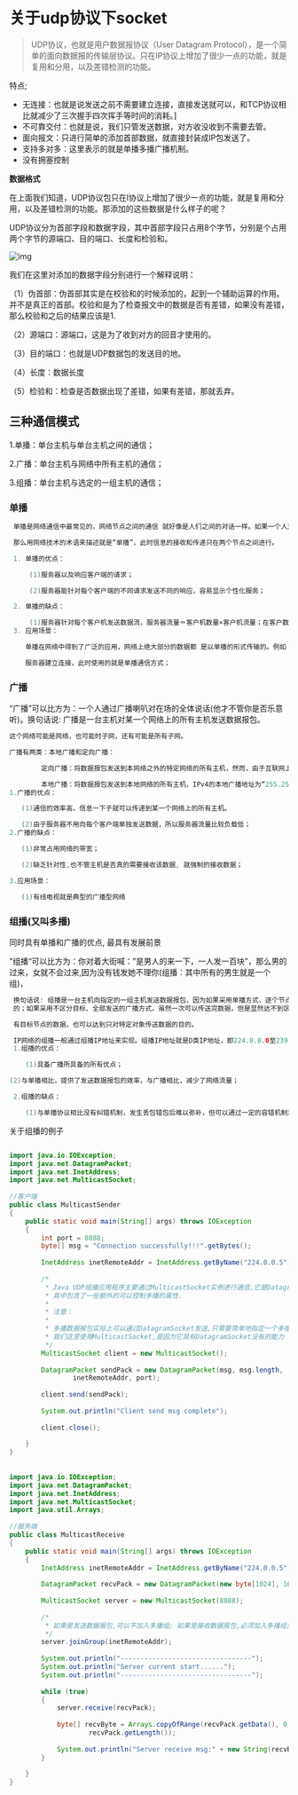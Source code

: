 # 关于udp协议下socket



> UDP协议，也就是用户数据报协议（User Datagram Protocol），是一个简单的面向数据报的传输层协议。只在IP协议上增加了很少一点的功能，就是复用和分用，以及差错检测的功能。 

特点; 

- 无连接：也就是说发送之前不需要建立连接，直接发送就可以，和TCP协议相比就减少了三次握手四次挥手等时间的消耗。]
- 不可靠交付：也就是说，我们只管发送数据，对方收没收到不需要去管。
- 面向报文：只进行简单的添加首部数据，就直接封装成IP包发送了。
- 支持多对多：这里表示的就是单播多播广播机制。
- 没有拥塞控制

**数据格式**

在上面我们知道，UDP协议包只在I协议上增加了很少一点的功能，就是复用和分用，以及差错检测的功能。那添加的这些数据是什么样子的呢？

UDP协议分为首部字段和数据字段，其中首部字段只占用8个字节，分别是个占用两个字节的源端口、目的端口、长度和检验和。



![img](../images/udp/16ca48bdb1f17b27tplv-t2oaga2asx-watermark.awebp)



我们在这里对添加的数据字段分别进行一个解释说明：

（1）伪首部：伪首部其实是在校验和的时候添加的，起到一个辅助运算的作用。并不是真正的首部。校验和是为了检查报文中的数据是否有差错，如果没有差错，那么校验和之后的结果应该是1.

（2）源端口：源端口，这是为了收到对方的回音才使用的。

（3）目的端口：也就是UDP数据包的发送目的地。

（4）长度：数据长度

（5）检验和：检查是否数据出现了差错，如果有差错，那就丢弃。



## 三种通信模式

  1.单播：单台主机与单台主机之间的通信；

  2.广播：单台主机与网络中所有主机的通信；

  3.组播：单台主机与选定的一组主机的通信；





### 单播

```java
 单播是网络通信中最常见的，网络节点之间的通信 就好像是人们之间的对话一样。如果一个人对另外一个人说话，

 那么用网络技术的术语来描述就是“单播”，此时信息的接收和传递只在两个节点之间进行。

 1. 单播的优点：

     (1)服务器以及响应客户端的请求；

     (2)服务器能针对每个客户端的不同请求发送不同的响应，容易显示个性化服务；

 2. 单播的缺点：

     (1)服务器针对每个客户机发送数据流，服务器流量＝客户机数量×客户机流量；在客户数量大、每个客户机流量大的流媒体应用中服务器不堪重负；
 3. 应用场景：

    单播在网络中得到了广泛的应用，网络上绝大部分的数据都 是以单播的形式传输的。例如：收发电子邮件、游览网页时，必须与邮件服务器、

    服务器建立连接，此时使用的就是单播通信方式；
```





### 广播

  “广播”可以比方为：一个人通过广播喇叭对在场的全体说话(他才不管你是否乐意听)。换句话说: 广播是一台主机对某一个网络上的所有主机发送数据报包。

```java
这个网络可能是网络，也可能时子网，还有可能是所有子网。

广播有两类：本地广播和定向广播：

        定向广播：将数据报包发送到本网络之外的特定网络的所有主机，然而，由于互联网上的大部分路由器都不转发定向广播消息，所以这里不深入介绍了

        本地广播：将数据报包发送到本地网络的所有主机，IPv4的本地广播地址为“255.255.255.255”，路由器不会转发此广播；
1.广播的优点：

   (1)通信的效率高，信息一下子就可以传递到某一个网络上的所有主机。

   (2)由于服务器不用向每个客户端单独发送数据，所以服务器流量比较负载低；
2.广播的缺点：

   (1)非常占用网络的带宽；

   (2)缺乏针对性,也不管主机是否真的需要接收该数据, 就强制的接收数据；

3.应用场景：

   (1)有线电视就是典型的广播型网络
```





### 组播(又叫多播)

同时具有单播和广播的优点, 最具有发展前景 

   ”组播“可以比方为：你对着大街喊：”是男人的来一下，一人发一百块”，那么男的过来，女就不会过来,因为没有钱发她不理你(组播：其中所有的男生就是一个组)，

```java
 换句话说: 组播是一台主机向指定的一组主机发送数据报包，因为如果采用单播方式，逐个节点传输，有多少个目标节点，就会有多少次传送过程，这种方式显然效率 极低，是不可取  
 的；如果采用不区分目标、全部发送的广播方式，虽然一次可以传送完数据，但是显然达不到区分特定数据接收对象的目的，又会占用网络带宽。采用组播方式，既可以 实现一次传送所

 有目标节点的数据，也可以达到只对特定对象传送数据的目的。

 IP网络的组播一般通过组播IP地址来实现。组播IP地址就是D类IP地址，即224.0.0.0至239.255.255.255之间的IP地址。
 1.组播的优点：

    (1)具备广播所具备的所有优点；

(2)与单播相比，提供了发送数据报包的效率，与广播相比，减少了网络流量；

 2.组播的缺点：

    (1)与单播协议相比没有纠错机制，发生丢包错包后难以弥补，但可以通过一定的容错机制和QOS加以弥补；
```

关于组播的例子

```java

import java.io.IOException;
import java.net.DatagramPacket;
import java.net.InetAddress;
import java.net.MulticastSocket;
 
//客户端
public class MulticastSender
{
    public static void main(String[] args) throws IOException
    {
        int port = 8888;
        byte[] msg = "Connection successfully!!!".getBytes();
 
        InetAddress inetRemoteAddr = InetAddress.getByName("224.0.0.5");
 
        /*
         * Java UDP组播应用程序主要通过MulticastSocket实例进行通信,它是DatagramSocket的是一个子类,
         * 其中包含了一些额外的可以控制多播的属性.
         * 
         * 注意：
         * 
         * 多播数据报包实际上可以通过DatagramSocket发送,只需要简单地指定一个多播地址。
         * 我们这里使用MulticastSocket,是因为它具有DatagramSocket没有的能力
         */
        MulticastSocket client = new MulticastSocket();
 
        DatagramPacket sendPack = new DatagramPacket(msg, msg.length,
                inetRemoteAddr, port);
 
        client.send(sendPack);
 
        System.out.println("Client send msg complete");
 
        client.close();
 
    }
}
 
 
import java.io.IOException;
import java.net.DatagramPacket;
import java.net.InetAddress;
import java.net.MulticastSocket;
import java.util.Arrays;
 
//服务端
public class MulticastReceive
{
    public static void main(String[] args) throws IOException
    {
        InetAddress inetRemoteAddr = InetAddress.getByName("224.0.0.5");
 
        DatagramPacket recvPack = new DatagramPacket(new byte[1024], 1024);
 
        MulticastSocket server = new MulticastSocket(8888);
 
        /*
         * 如果是发送数据报包,可以不加入多播组; 如果是接收数据报包,必须加入多播组; 这里是接收数据报包,所以必须加入多播组;
         */
        server.joinGroup(inetRemoteAddr);
 
        System.out.println("---------------------------------");
        System.out.println("Server current start......");
        System.out.println("---------------------------------");
 
        while (true)
        {
            server.receive(recvPack);
 
            byte[] recvByte = Arrays.copyOfRange(recvPack.getData(), 0,
                    recvPack.getLength());
 
            System.out.println("Server receive msg:" + new String(recvByte));
        }
 
    }
}

```

